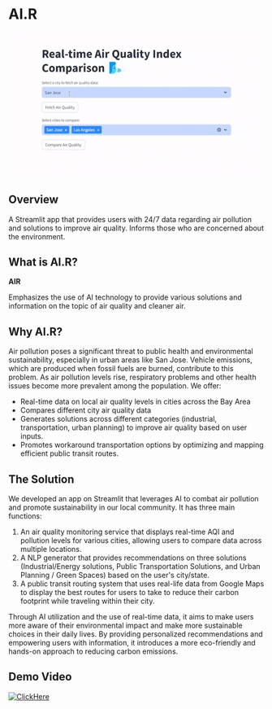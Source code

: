 # AI.R

![Alt Text](/demo.gif)

##

## Overview

A Streamlit app that provides users with 24/7 data regarding air pollution and solutions to improve air quality. Informs those who are concerned about the environment.

## What is AI.R?

**AIR**

Emphasizes the use of AI technology to provide various solutions and information on the topic of air quality and cleaner air.

## Why AI.R?

Air pollution poses a significant threat to public health and environmental sustainability, especially in urban areas like San Jose. Vehicle emissions, which are produced when fossil fuels are burned, contribute to this problem. As air pollution levels rise, respiratory problems and other health issues become more prevalent among the population.
We offer:
- Real-time data on local air quality levels in cities across the Bay Area
- Compares different city air quality data
- Generates solutions across different categories (industrial, transportation, urban planning) to improve air quality based on user inputs.
- Promotes workaround transportation options by optimizing and mapping efficient public transit routes.

## The Solution

We developed an app on Streamlit that leverages AI to combat air pollution and promote sustainability in our local community. It has three main functions: 
1) An air quality monitoring service that displays real-time AQI and pollution levels for various cities, allowing users to compare data across multiple locations.
2) A NLP generator that provides recommendations on three solutions (Industrial/Energy solutions, Public Transportation Solutions, and Urban Planning / Green Spaces) based on the user's city/state.
3) A public transit routing system that uses real-life data from Google Maps to display the best routes for users to take to reduce their carbon footprint while traveling within their city.

Through AI utilization and the use of real-time data, it aims to make users more aware of their environmental impact and make more sustainable choices in their daily lives. By providing personalized recommendations and empowering users with information, it introduces a more eco-friendly and hands-on approach to reducing carbon emissions. 

## Demo Video
[![ClickHere](https://media.discordapp.net/attachments/1217894472109522944/1239449747958530068/IMG_5356.jpg?ex=6642f707&is=6641a587&hm=ef825ffcdd8b9f1c86d97668c6d7919ec0295e3028da06c95c4dd280a428aca5&=&format=webp&width=883&height=662)](https://www.youtube.com/watch?v=sauFwfJUFu4) 



